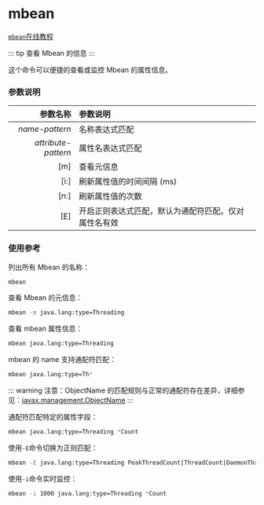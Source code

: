 # mbean

[`mbean`在线教程](https://arthas.aliyun.com/doc/arthas-tutorials.html?language=cn&id=command-mbean)

::: tip
查看 Mbean 的信息
:::

这个命令可以便捷的查看或监控 Mbean 的属性信息。

### 参数说明

|            参数名称 | 参数说明                                             |
| ------------------: | :--------------------------------------------------- |
|      _name-pattern_ | 名称表达式匹配                                       |
| _attribute-pattern_ | 属性名表达式匹配                                     |
|                 [m] | 查看元信息                                           |
|                [i:] | 刷新属性值的时间间隔 (ms)                            |
|                [n:] | 刷新属性值的次数                                     |
|                 [E] | 开启正则表达式匹配，默认为通配符匹配。仅对属性名有效 |

### 使用参考

列出所有 Mbean 的名称：

```bash
mbean
```

查看 Mbean 的元信息：

```bash
mbean -m java.lang:type=Threading
```

查看 mbean 属性信息：

```bash
mbean java.lang:type=Threading
```

mbean 的 name 支持通配符匹配：

```bash
mbean java.lang:type=Th*
```

::: warning
注意：ObjectName 的匹配规则与正常的通配符存在差异，详细参见：[javax.management.ObjectName](https://docs.oracle.com/javase/8/docs/api/javax/management/ObjectName.html?is-external=true)
:::

通配符匹配特定的属性字段：

```bash
mbean java.lang:type=Threading *Count
```

使用`-E`命令切换为正则匹配：

```bash
mbean -E java.lang:type=Threading PeakThreadCount|ThreadCount|DaemonThreadCount
```

使用`-i`命令实时监控：

```bash
mbean -i 1000 java.lang:type=Threading *Count
```
